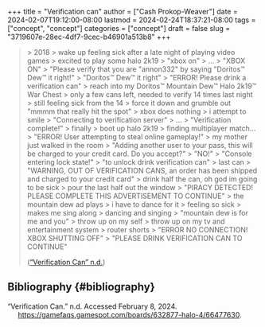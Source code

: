 +++
title = "Verification can"
author = ["Cash Prokop-Weaver"]
date = 2024-02-07T19:12:00-08:00
lastmod = 2024-02-24T18:37:21-08:00
tags = ["concept", "concept"]
categories = ["concept"]
draft = false
slug = "3719607e-28ec-4df7-9cec-b46901a513b8"
+++

> &gt; 2018
> &gt; wake up feeling sick after a late night of playing video games
> &gt; excited to play some halo 2k19
> &gt; "xbox on"
> &gt; ...
> &gt; "XBOX ON"
> &gt; "Please verify that you are "annon332" by saying "Doritos™ Dew™ it right!"
> &gt; "Doritos™ Dew™ it right"
> &gt; "ERROR! Please drink a verification can"
> &gt; reach into my Doritos™ Mountain Dew™ Halo 2k19™ War Chest
> &gt; only a few cans left, needed to verify 14 times last night
> &gt; still feeling sick from the 14
> &gt; force it down and grumble out "mmmm that really hit the spot"
> &gt; xbox does nothing
> &gt; i attempt to smile
> &gt; "Connecting to verification server"
> &gt; ...
> &gt; "Verification complete!"
> &gt; finally
> &gt; boot up halo 2k19
> &gt; finding multiplayer match...
> &gt; "ERROR! User attempting to steal online gameplay!"
> &gt; my mother just walked in the room
> &gt; "Adding another user to your pass, this will be charged to your credit card. Do you accept?"
> &gt; "NO!"
> &gt; "Console entering lock state!"
> &gt; "to unlock drink verification can"
> &gt; last can
> &gt; "WARNING, OUT OF VERIFICATION CANS, an order has been shipped and charged to your credit card"
> &gt; drink half the can, oh god im going to be sick
> &gt; pour the last half out the window
> &gt; "PIRACY DETECTED! PLEASE COMPLETE THIS ADVERTISEMENT TO CONTINUE"
> &gt; the mountain dew ad plays
> &gt; i have to dance for it
> &gt; feeling so sick
> &gt; makes me sing along
> &gt; dancing and singing
> &gt; "mountain dew is for me and you"
> &gt; throw up on my self
> &gt; throw up on my tv and entertainment system
> &gt; router shorts
> &gt; "ERROR NO CONNECTION! XBOX SHUTTING OFF"
> &gt; "PLEASE DRINK VERIFICATION CAN TO CONTINUE"
>
> (<a href="#citeproc_bib_item_1">“Verification Can” n.d.</a>)


## Bibliography {#bibliography}

<style>.csl-entry{text-indent: -1.5em; margin-left: 1.5em;}</style><div class="csl-bib-body">
  <div class="csl-entry"><a id="citeproc_bib_item_1"></a>“Verification Can.” n.d. Accessed February 8, 2024. <a href="https://gamefaqs.gamespot.com/boards/632877-halo-4/66477630">https://gamefaqs.gamespot.com/boards/632877-halo-4/66477630</a>.</div>
</div>

